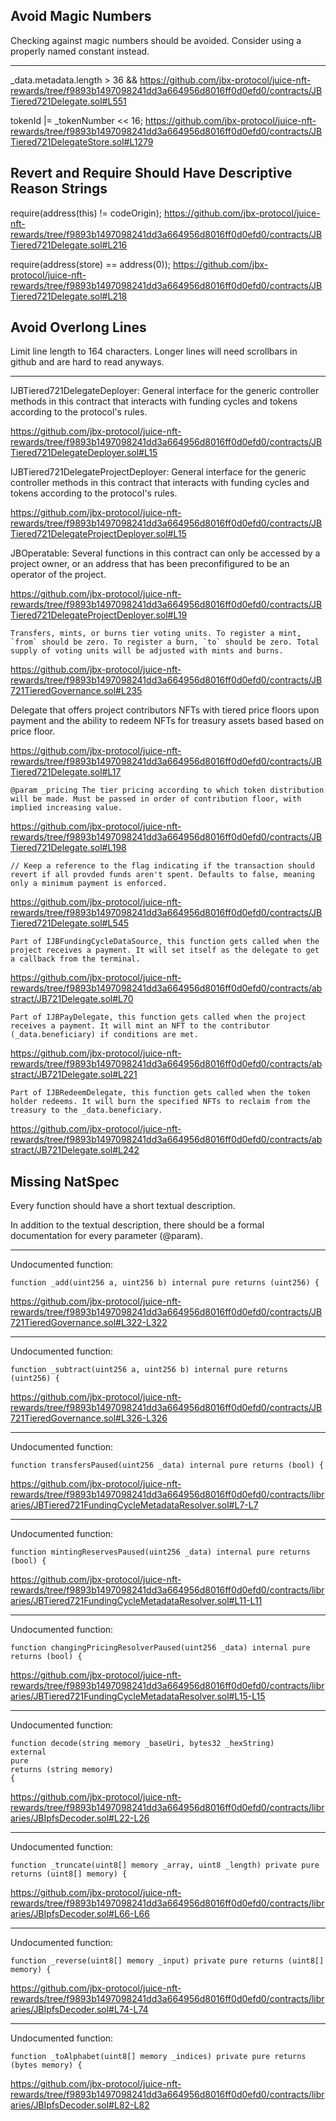 ## Avoid Magic Numbers

Checking against magic numbers should be avoided.
Consider using a properly named constant instead.

***

_data.metadata.length > 36 &&
https://github.com/jbx-protocol/juice-nft-rewards/tree/f9893b1497098241dd3a664956d8016ff0d0efd0/contracts/JBTiered721Delegate.sol#L551

tokenId |= _tokenNumber << 16;
https://github.com/jbx-protocol/juice-nft-rewards/tree/f9893b1497098241dd3a664956d8016ff0d0efd0/contracts/JBTiered721DelegateStore.sol#L1279

## Revert and Require Should Have Descriptive Reason Strings

require(address(this) != codeOrigin);
https://github.com/jbx-protocol/juice-nft-rewards/tree/f9893b1497098241dd3a664956d8016ff0d0efd0/contracts/JBTiered721Delegate.sol#L216

require(address(store) == address(0));
https://github.com/jbx-protocol/juice-nft-rewards/tree/f9893b1497098241dd3a664956d8016ff0d0efd0/contracts/JBTiered721Delegate.sol#L218


## Avoid Overlong Lines

Limit line length to 164 characters.
Longer lines will need scrollbars in github and are hard to read anyways.

***

  IJBTiered721DelegateDeployer: General interface for the generic controller methods in this contract that interacts with funding cycles and tokens according to the protocol's rules.

https://github.com/jbx-protocol/juice-nft-rewards/tree/f9893b1497098241dd3a664956d8016ff0d0efd0/contracts/JBTiered721DelegateDeployer.sol#L15

  IJBTiered721DelegateProjectDeployer: General interface for the generic controller methods in this contract that interacts with funding cycles and tokens according to the protocol's rules.

https://github.com/jbx-protocol/juice-nft-rewards/tree/f9893b1497098241dd3a664956d8016ff0d0efd0/contracts/JBTiered721DelegateProjectDeployer.sol#L15

  JBOperatable: Several functions in this contract can only be accessed by a project owner, or an address that has been preconfifigured to be an operator of the project.

https://github.com/jbx-protocol/juice-nft-rewards/tree/f9893b1497098241dd3a664956d8016ff0d0efd0/contracts/JBTiered721DelegateProjectDeployer.sol#L19

    Transfers, mints, or burns tier voting units. To register a mint, `from` should be zero. To register a burn, `to` should be zero. Total supply of voting units will be adjusted with mints and burns.

https://github.com/jbx-protocol/juice-nft-rewards/tree/f9893b1497098241dd3a664956d8016ff0d0efd0/contracts/JB721TieredGovernance.sol#L235

  Delegate that offers project contributors NFTs with tiered price floors upon payment and the ability to redeem NFTs for treasury assets based based on price floor.

https://github.com/jbx-protocol/juice-nft-rewards/tree/f9893b1497098241dd3a664956d8016ff0d0efd0/contracts/JBTiered721Delegate.sol#L17

    @param _pricing The tier pricing according to which token distribution will be made. Must be passed in order of contribution floor, with implied increasing value.

https://github.com/jbx-protocol/juice-nft-rewards/tree/f9893b1497098241dd3a664956d8016ff0d0efd0/contracts/JBTiered721Delegate.sol#L198

    // Keep a reference to the flag indicating if the transaction should revert if all provded funds aren't spent. Defaults to false, meaning only a minimum payment is enforced.

https://github.com/jbx-protocol/juice-nft-rewards/tree/f9893b1497098241dd3a664956d8016ff0d0efd0/contracts/JBTiered721Delegate.sol#L545

    Part of IJBFundingCycleDataSource, this function gets called when the project receives a payment. It will set itself as the delegate to get a callback from the terminal.

https://github.com/jbx-protocol/juice-nft-rewards/tree/f9893b1497098241dd3a664956d8016ff0d0efd0/contracts/abstract/JB721Delegate.sol#L70

    Part of IJBPayDelegate, this function gets called when the project receives a payment. It will mint an NFT to the contributor (_data.beneficiary) if conditions are met.

https://github.com/jbx-protocol/juice-nft-rewards/tree/f9893b1497098241dd3a664956d8016ff0d0efd0/contracts/abstract/JB721Delegate.sol#L221

    Part of IJBRedeemDelegate, this function gets called when the token holder redeems. It will burn the specified NFTs to reclaim from the treasury to the _data.beneficiary.

https://github.com/jbx-protocol/juice-nft-rewards/tree/f9893b1497098241dd3a664956d8016ff0d0efd0/contracts/abstract/JB721Delegate.sol#L242

## Missing NatSpec

Every function should have a short textual description.

In addition to the textual description, there should be
a formal documentation for every parameter (@param).

***

Undocumented function:

    function _add(uint256 a, uint256 b) internal pure returns (uint256) {
https://github.com/jbx-protocol/juice-nft-rewards/tree/f9893b1497098241dd3a664956d8016ff0d0efd0/contracts/JB721TieredGovernance.sol#L322-L322

***

Undocumented function:

    function _subtract(uint256 a, uint256 b) internal pure returns (uint256) {
https://github.com/jbx-protocol/juice-nft-rewards/tree/f9893b1497098241dd3a664956d8016ff0d0efd0/contracts/JB721TieredGovernance.sol#L326-L326

***

Undocumented function:

    function transfersPaused(uint256 _data) internal pure returns (bool) {
https://github.com/jbx-protocol/juice-nft-rewards/tree/f9893b1497098241dd3a664956d8016ff0d0efd0/contracts/libraries/JBTiered721FundingCycleMetadataResolver.sol#L7-L7

***

Undocumented function:

    function mintingReservesPaused(uint256 _data) internal pure returns (bool) {
https://github.com/jbx-protocol/juice-nft-rewards/tree/f9893b1497098241dd3a664956d8016ff0d0efd0/contracts/libraries/JBTiered721FundingCycleMetadataResolver.sol#L11-L11

***

Undocumented function:

    function changingPricingResolverPaused(uint256 _data) internal pure returns (bool) {
https://github.com/jbx-protocol/juice-nft-rewards/tree/f9893b1497098241dd3a664956d8016ff0d0efd0/contracts/libraries/JBTiered721FundingCycleMetadataResolver.sol#L15-L15

***

Undocumented function:

    function decode(string memory _baseUri, bytes32 _hexString)
    external
    pure
    returns (string memory)
    {
https://github.com/jbx-protocol/juice-nft-rewards/tree/f9893b1497098241dd3a664956d8016ff0d0efd0/contracts/libraries/JBIpfsDecoder.sol#L22-L26

***

Undocumented function:

    function _truncate(uint8[] memory _array, uint8 _length) private pure returns (uint8[] memory) {
https://github.com/jbx-protocol/juice-nft-rewards/tree/f9893b1497098241dd3a664956d8016ff0d0efd0/contracts/libraries/JBIpfsDecoder.sol#L66-L66

***

Undocumented function:

    function _reverse(uint8[] memory _input) private pure returns (uint8[] memory) {
https://github.com/jbx-protocol/juice-nft-rewards/tree/f9893b1497098241dd3a664956d8016ff0d0efd0/contracts/libraries/JBIpfsDecoder.sol#L74-L74

***

Undocumented function:

    function _toAlphabet(uint8[] memory _indices) private pure returns (bytes memory) {
https://github.com/jbx-protocol/juice-nft-rewards/tree/f9893b1497098241dd3a664956d8016ff0d0efd0/contracts/libraries/JBIpfsDecoder.sol#L82-L82


